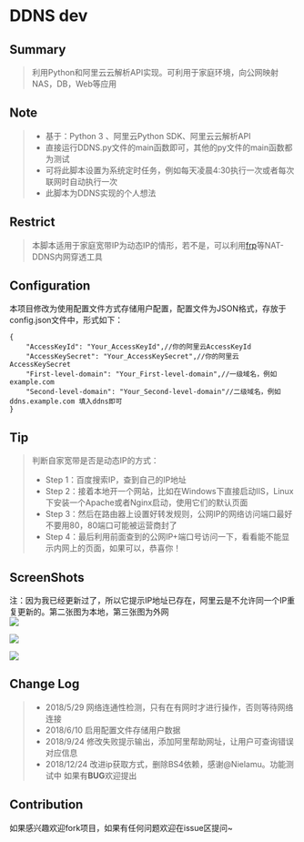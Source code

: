 # DDNS dev

## Summary

> 利用Python和阿里云云解析API实现。可利用于家庭环境，向公网映射NAS，DB，Web等应用
## Note
> * 基于：Python 3 、阿里云Python SDK、阿里云云解析API
> * 直接运行DDNS.py文件的main函数即可，其他的py文件的main函数都为测试
> * 可将此脚本设置为系统定时任务，例如每天凌晨4:30执行一次或者每次联网时自动执行一次
> * 此脚本为DDNS实现的个人想法
## Restrict
> 本脚本适用于家庭宽带IP为动态IP的情形，若不是，可以利用[frp](https://github.com/fatedier/frp)等NAT-DDNS内网穿透工具
## Configuration
本项目修改为使用配置文件方式存储用户配置，配置文件为JSON格式，存放于config.json文件中，形式如下：
```
{
    "AccessKeyId": "Your_AccessKeyId",//你的阿里云AccessKeyId
    "AccessKeySecret": "Your_AccessKeySecret",//你的阿里云AccessKeySecret
    "First-level-domain": "Your_First-level-domain",//一级域名，例如 example.com
    "Second-level-domain": "Your_Second-level-domain"//二级域名，例如 ddns.example.com 填入ddns即可
}
```
## Tip
> 判断自家宽带是否是动态IP的方式：
> * Step 1：百度搜索IP，查到自己的IP地址
> * Step 2：接着本地开一个网站，比如在Windows下直接启动IIS，Linux下安装一个Apache或者Nginx启动，使用它们的默认页面
> * Step 3：然后在路由器上设置好转发规则，公网IP的网络访问端口最好不要用80，80端口可能被运营商封了
> * Step 4：最后利用前面查到的公网IP+端口号访问一下，看看能不能显示内网上的页面，如果可以，恭喜你！
## ScreenShots

注：因为我已经更新过了，所以它提示IP地址已存在，阿里云是不允许同一个IP重复更新的。第二张图为本地，第三张图为外网<br/>
![](http://xxx.fishc.org/forum/201805/26/181341tp2frcnnnvnvc5iz.png)

![](http://xxx.fishc.org/forum/201805/26/200124rsubrwwdblr8ffwz.png)

![](http://xxx.fishc.org/forum/201805/26/200228kb1u63hargn0pc1n.png)

## Change Log
> * 2018/5/29 网络连通性检测，只有在有网时才进行操作，否则等待网络连接
> * 2018/6/10 启用配置文件存储用户数据
> * 2018/9/24 修改失败提示输出，添加阿里帮助网址，让用户可查询错误对应信息
> * 2018/12/24 改进ip获取方式，删除BS4依赖，感谢@Nielamu。功能测试中 如果有**BUG**欢迎提出

## Contribution
如果感兴趣欢迎fork项目，如果有任何问题欢迎在issue区提问~

